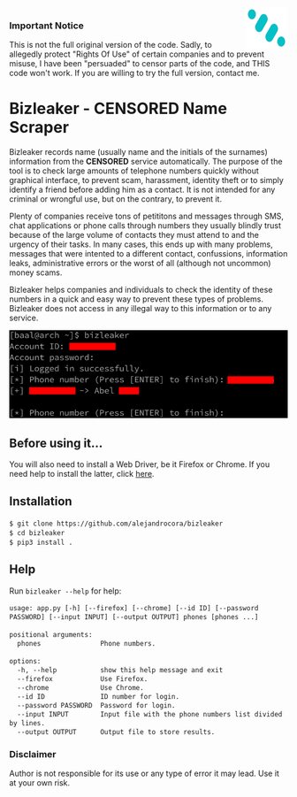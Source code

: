 <img src="bizleaker.png" width="75px" height="75px" align="right">

### Important Notice

This is not the full original version of the code. Sadly, to allegedly protect "Rights Of Use" of certain companies and to prevent misuse, I have been "persuaded" to censor parts of the code, and THIS code won't work. If you are willing to try the full version, contact me.

# Bizleaker - **CENSORED** Name Scraper

Bizleaker records name (usually name and the initials of the surnames) information from the **CENSORED** service automatically. The purpose of the tool is to check large amounts of telephone numbers quickly without graphical interface, to prevent scam, harassment, identity theft or to simply identify a friend before adding him as a contact. It is not intended for any criminal or wrongful use, but on the contrary, to prevent it.

Plenty of companies receive tons of petititons and messages through SMS, chat applications or phone calls through numbers they usually blindly trust because of the large volume of contacts they must attend to and the urgency of their tasks. In many cases, this ends up with many problems, messages that were intented to a different contact, confussions, information leaks, administrative errors or the worst of all (although not uncommon) money scams.

Bizleaker helps companies and individuals to check the identity of these numbers in a quick and easy way to prevent these types of problems. Bizleaker does not access in any illegal way to this information or to any service.

<img src="screenshot.png">

## Before using it...

You will also need to install a Web Driver, be it Firefox or Chrome. If you need help to install the latter, click [here](https://github.com/alejandrocora/install_webdriver "Install Webdriver").

## Installation

`$ git clone https://github.com/alejandrocora/bizleaker`  
`$ cd bizleaker`  
`$ pip3 install .`

## Help

Run `bizleaker --help` for help:
```
usage: app.py [-h] [--firefox] [--chrome] [--id ID] [--password PASSWORD] [--input INPUT] [--output OUTPUT] phones [phones ...]

positional arguments:
  phones               Phone numbers.

options:
  -h, --help           show this help message and exit
  --firefox            Use Firefox.
  --chrome             Use Chrome.
  --id ID              ID number for login.
  --password PASSWORD  Password for login.
  --input INPUT        Input file with the phone numbers list divided by lines.
  --output OUTPUT      Output file to store results.
```

### Disclaimer

Author is not responsible for its use or any type of error it may lead. Use it at your own risk.
